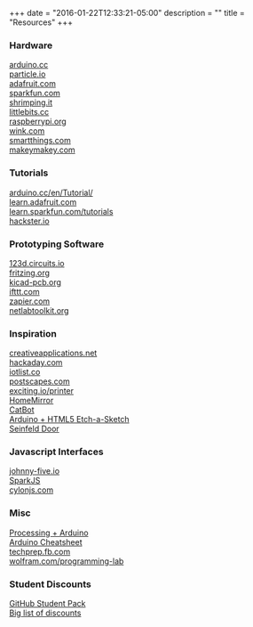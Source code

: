 +++
date = "2016-01-22T12:33:21-05:00"
description = ""
title = "Resources"
+++
  
### Hardware

[arduino.cc](https://www.arduino.cc/)  
[particle.io](https://www.particle.io/)  
[adafruit.com](https://www.adafruit.com/)  
[sparkfun.com](https://www.sparkfun.com/)  
[shrimping.it](http://shrimping.it/blog/)  
[littlebits.cc](http://littlebits.cc/)  
[raspberrypi.org](https://www.raspberrypi.org/)  
[wink.com](http://www.wink.com/)  
[smartthings.com](https://www.smartthings.com/)  
[makeymakey.com](http://www.makeymakey.com/)

### Tutorials

[arduino.cc/en/Tutorial/](https://www.arduino.cc/en/Tutorial/HomePage)  
[learn.adafruit.com](https://learn.adafruit.com/)  
[learn.sparkfun.com/tutorials](https://learn.sparkfun.com/tutorials)  
[hackster.io](https://www.hackster.io/)

### Prototyping Software

[123d.circuits.io](https://123d.circuits.io/)  
[fritzing.org](http://fritzing.org/home/)  
[kicad-pcb.org](http://kicad-pcb.org/)  
[ifttt.com](https://ifttt.com/)   
[zapier.com](https://zapier.com/)  
[netlabtoolkit.org](http://www.netlabtoolkit.org/)  

### Inspiration

[creativeapplications.net](http://www.creativeapplications.net/)  
[hackaday.com](http://hackaday.com/)  
[iotlist.co](http://iotlist.co/)  
[postscapes.com](http://postscapes.com/)  
[exciting.io/printer](https://exciting.io/printer/)  
[HomeMirror](https://github.com/HannahMitt/HomeMirror)  
[CatBot](http://www.instructables.com/id/CatBot-Automated-Cat-Laser/)  
[Arduino + HTML5 Etch-a-Sketch](http://danieldvork.in/arduino-controlled-html5-etch-a-sketch-using-node-js-and-websockets/)  
[Seinfeld Door](https://www.youtube.com/watch?v=j8D8YjgnGR4)

### Javascript Interfaces

[johnny-five.io](http://johnny-five.io/)  
[SparkJS](https://github.com/spark/sparkjs)  
[cylonjs.com](http://cylonjs.com/)

### Misc

[Processing + Arduino](http://playground.arduino.cc/Interfacing/Processing)  
[Arduino Cheatsheet](https://cdn.sparkfun.com/assets/f/4/9/2/2/Arduino_Cheat_Sheet-11-12-13.pdf)  
[techprep.fb.com](https://techprep.fb.com/)  
[wolfram.com/programming-lab](http://www.wolfram.com/programming-lab/)

### Student Discounts

[GitHub Student Pack](https://education.github.com/pack)  
[Big list of discounts](https://github.com/najela/discount-for-student-dev)